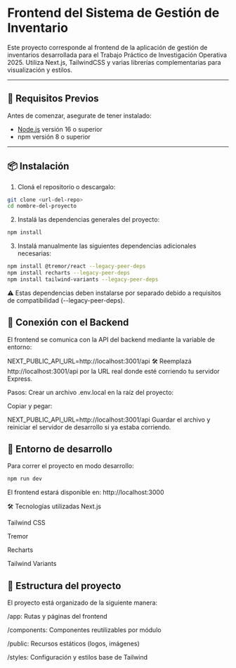 # Frontend del Sistema de Gestión de Inventario

Este proyecto corresponde al frontend de la aplicación de gestión de inventarios desarrollada para el Trabajo Práctico de Investigación Operativa 2025. Utiliza Next.js, TailwindCSS y varias librerías complementarias para visualización y estilos.

---

## 🚀 Requisitos Previos

Antes de comenzar, asegurate de tener instalado:

- [Node.js](https://nodejs.org/) versión 16 o superior
- npm versión 8 o superior

---

## 📦 Instalación

1. Cloná el repositorio o descargalo:

```bash
git clone <url-del-repo>
cd nombre-del-proyecto
```
2. Instalá las dependencias generales del proyecto:
```bash
npm install
```
3. Instalá manualmente las siguientes dependencias adicionales necesarias:

```bash
npm install @tremor/react --legacy-peer-deps
npm install recharts --legacy-peer-deps
npm install tailwind-variants --legacy-peer-deps
```
⚠️ Estas dependencias deben instalarse por separado debido a requisitos de compatibilidad (--legacy-peer-deps).

## 🔌 Conexión con el Backend
El frontend se comunica con la API del backend mediante la variable de entorno:

NEXT_PUBLIC_API_URL=http://localhost:3001/api
🛠️ Reemplazá http://localhost:3001/api por la URL real donde esté corriendo tu servidor Express.

Pasos:
Crear un archivo .env.local en la raíz del proyecto:

Copiar y pegar:

NEXT_PUBLIC_API_URL=http://localhost:3001/api
Guardar el archivo y reiniciar el servidor de desarrollo si ya estaba corriendo.

## 🧪 Entorno de desarrollo
Para correr el proyecto en modo desarrollo:
```bash
npm run dev
```
El frontend estará disponible en: http://localhost:3000

🛠️ Tecnologías utilizadas
Next.js

Tailwind CSS

Tremor

Recharts

Tailwind Variants

## 📁 Estructura del proyecto
El proyecto está organizado de la siguiente manera:

/app: Rutas y páginas del frontend

/components: Componentes reutilizables por módulo

/public: Recursos estáticos (logos, imágenes)

/styles: Configuración y estilos base de Tailwind

